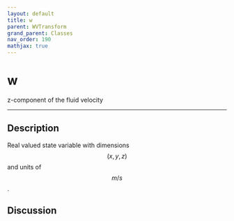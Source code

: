 ```yaml
---
layout: default
title: w
parent: WVTransform
grand_parent: Classes
nav_order: 190
mathjax: true
---
```


#  w

z-component of the fluid velocity


---

## Description
Real valued state variable with dimensions $$(x,y,z)$$ and units of $$m/s$$.

## Discussion

